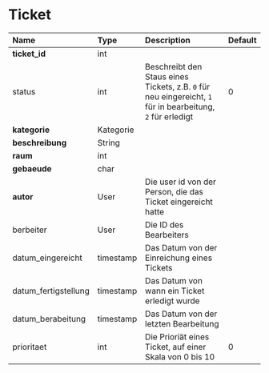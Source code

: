 # Ticket

| Name | Type | Description | Default |
| :--- | :--- | :--- | :--- |
| **ticket\_id** | int |  |  |
| status | int | Beschreibt den Staus eines Tickets, z.B. `0` für neu eingereicht, `1` für in bearbeitung, `2` für erledigt | 0 |
| **kategorie** | Kategorie |  |  |
| **beschreibung** | String |  |  |
| **raum** | int |  |  |
| **gebaeude** | char |  |  |
| **autor** | User | Die user id von der Person, die das Ticket eingereicht hatte |  |
| berbeiter | User | Die ID des Bearbeiters |  |
| datum\_eingereicht | timestamp | Das Datum von der Einreichung eines Tickets |  |
| datum\_fertigstellung | timestamp | Das Datum von wann ein Ticket erledigt wurde |  |
| datum\_berabeitung | timestamp | Das Datum von der letzten Bearbeitung |  |
| prioritaet | int | Die Prioriät eines Ticket, auf einer Skala von 0 bis 10 | 0 |

